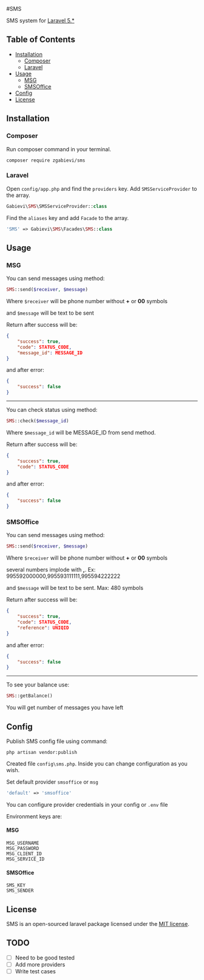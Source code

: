#SMS

SMS system for [Laravel 5.*](http://laravel.com/)

## Table of Contents
- [Installation](#installation)
    - [Composer](#composer)
    - [Laravel](#laravel)
- [Usage](#usage)
    - [MSG](#msg)
    - [SMSOffice](#smsoffice)
- [Config](#config)
- [License](#license)

## Installation

### Composer

Run composer command in your terminal.

    composer require zgabievi/sms

### Laravel

Open `config/app.php` and find the `providers` key. Add `SMSServiceProvider` to the array.

```php
Gabievi\SMS\SMSServiceProvider::class
```

Find the `aliases` key and add `Facade` to the array. 

```php
'SMS' => Gabievi\SMS\Facades\SMS::class
```

## Usage

### MSG

You can send messages using method:

```php
SMS::send($receiver, $message)
```

Where `$receiver` will be phone number without **+** or **00** symbols

and `$message` will be text to be sent

Return after success will be:

```json
{
    "success": true,
    "code": STATUS_CODE,
    "message_id": MESSAGE_ID
}
```

and after error:

```json
{
    "success": false
}
```

---

You can check status using method:

```php
SMS::check($message_id)
```

Where `$message_id` will be MESSAGE_ID from send method.

Return after success will be:

```json
{
    "success": true,
    "code": STATUS_CODE
}
```

and after error:

```json
{
    "success": false
}
```

### SMSOffice

You can send messages using method:

```php
SMS::send($receiver, $message)
```

Where `$receiver` will be phone number without **+** or **00** symbols

several numbers implode with **,**. Ex: 995592000000,995593111111,995594222222

and `$message` will be text to be sent. Max: 480 symbols

Return after success will be:

```json
{
    "success": true,
    "code": STATUS_CODE,
    "reference": UNIQID
}
```

and after error:

```json
{
    "success": false
}
```

---

To see your balance use:

```php
SMS::getBalance()
```

You will get number of messages you have left

## Config

Publish SMS config file using command:

```
php artisan vendor:publish
```

Created file `config\sms.php`. Inside you can change configuration as you wish.

Set default provider `smsoffice` or `msg`

```php
'default' => 'smsoffice'
```

You can configure provider credentials in your config or `.env` file

Environment keys are:

#### MSG

```
MSG_USERNAME
MSG_PASSWORD
MSG_CLIENT_ID
MSG_SERVICE_ID
```

#### SMSOffice

```
SMS_KEY
SMS_SENDER
```

## License

SMS is an open-sourced laravel package licensed under the [MIT license](http://opensource.org/licenses/MIT).

## TODO
- [ ] Need to be good tested
- [ ] Add more providers
- [ ] Write test cases
